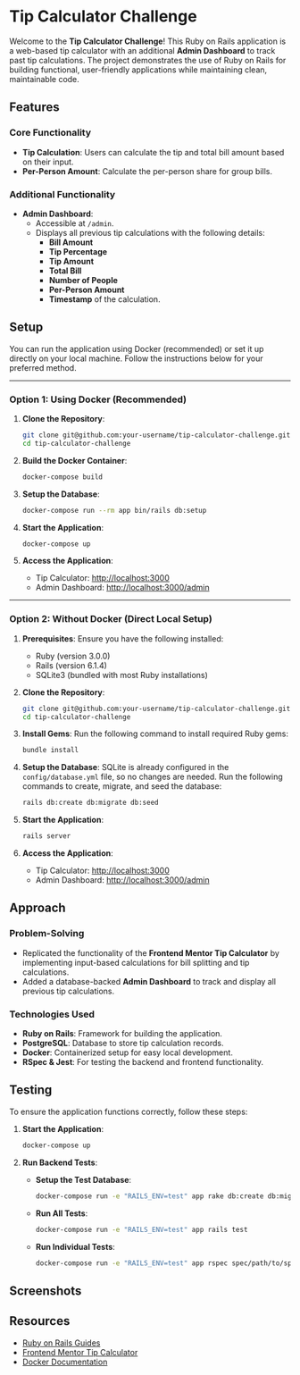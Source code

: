 # Tip Calculator Challenge

Welcome to the **Tip Calculator Challenge**! This Ruby on Rails application is a web-based tip calculator with an additional **Admin Dashboard** to track past tip calculations. The project demonstrates the use of Ruby on Rails for building functional, user-friendly applications while maintaining clean, maintainable code.

## Features

### Core Functionality
- **Tip Calculation**: Users can calculate the tip and total bill amount based on their input.
- **Per-Person Amount**: Calculate the per-person share for group bills.

### Additional Functionality
- **Admin Dashboard**:
  - Accessible at `/admin`.
  - Displays all previous tip calculations with the following details:
    - **Bill Amount**
    - **Tip Percentage**
    - **Tip Amount**
    - **Total Bill**
    - **Number of People**
    - **Per-Person Amount**
    - **Timestamp** of the calculation.

## Setup

You can run the application using Docker (recommended) or set it up directly on your local machine. Follow the instructions below for your preferred method.

---

### Option 1: Using Docker (Recommended)

1. **Clone the Repository**:
   ```bash
   git clone git@github.com:your-username/tip-calculator-challenge.git
   cd tip-calculator-challenge
   ```

2. **Build the Docker Container**:
   ```bash
   docker-compose build
   ```

3. **Setup the Database**:
   ```bash
   docker-compose run --rm app bin/rails db:setup
   ```

4. **Start the Application**:
   ```bash
   docker-compose up
   ```

5. **Access the Application**:
   - Tip Calculator: [http://localhost:3000](http://localhost:3000)
   - Admin Dashboard: [http://localhost:3000/admin](http://localhost:3000/admin)

---

### Option 2: Without Docker (Direct Local Setup)

1. **Prerequisites**:
   Ensure you have the following installed:
   - Ruby (version 3.0.0)
   - Rails (version 6.1.4)
   - SQLite3 (bundled with most Ruby installations)

2. **Clone the Repository**:
   ```bash
   git clone git@github.com:your-username/tip-calculator-challenge.git
   cd tip-calculator-challenge
   ```

3. **Install Gems**:
   Run the following command to install required Ruby gems:
   ```bash
   bundle install
   ```

4. **Setup the Database**:
   SQLite is already configured in the `config/database.yml` file, so no changes are needed.
   Run the following commands to create, migrate, and seed the database:
   ```bash
   rails db:create db:migrate db:seed
   ```

5. **Start the Application**:
   ```bash
   rails server
   ```

6. **Access the Application**:
   - Tip Calculator: [http://localhost:3000](http://localhost:3000)
   - Admin Dashboard: [http://localhost:3000/admin](http://localhost:3000/admin)

## Approach

### Problem-Solving
- Replicated the functionality of the **Frontend Mentor Tip Calculator** by implementing input-based calculations for bill splitting and tip calculations.
- Added a database-backed **Admin Dashboard** to track and display all previous tip calculations.

### Technologies Used
- **Ruby on Rails**: Framework for building the application.
- **PostgreSQL**: Database to store tip calculation records.
- **Docker**: Containerized setup for easy local development.
- **RSpec & Jest**: For testing the backend and frontend functionality.

## Testing

To ensure the application functions correctly, follow these steps:

1. **Start the Application**:
   ```bash
   docker-compose up
   ```

2. **Run Backend Tests**:
   - **Setup the Test Database**:
     ```bash
     docker-compose run -e "RAILS_ENV=test" app rake db:create db:migrate
     ```
   - **Run All Tests**:
     ```bash
     docker-compose run -e "RAILS_ENV=test" app rails test
     ```
   - **Run Individual Tests**:
     ```bash
     docker-compose run -e "RAILS_ENV=test" app rspec spec/path/to/spec.rb
     ```

## Screenshots

## Resources

- [Ruby on Rails Guides](https://guides.rubyonrails.org/)
- [Frontend Mentor Tip Calculator](https://www.frontendmentor.io/challenges/tip-calculator-app-ugJNGbJUX)
- [Docker Documentation](https://www.docker.com)
